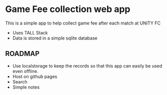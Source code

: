 # Game Fee collection web app

This is a simple app to help collect game fee after each match at UNITY FC

- Uses TALL Stack
- Data is stored in a simple sqlite database

## ROADMAP
- Use localstorage to keep the records so that this app can easily be used even offline. 
- Host on github pages
- Search
- Simple notes
